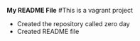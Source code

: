 **My README File**
#This is a vagrant project
* Created the repository called zero day
* Created README file

